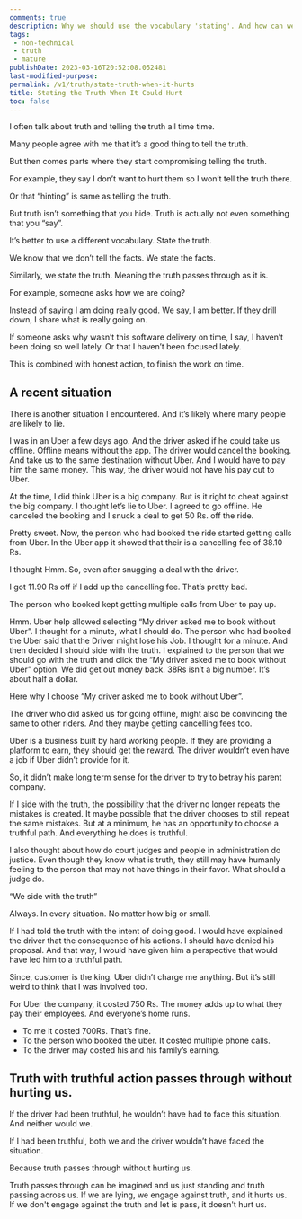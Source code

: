 ```yaml
---
comments: true
description: Why we should use the vocabulary 'stating'. And how can we state the truth.
tags:
 - non-technical
 - truth
 - mature
publishDate: 2023-03-16T20:52:08.052481
last-modified-purpose:
permalink: /v1/truth/state-truth-when-it-hurts
title: Stating the Truth When It Could Hurt
toc: false
---
```


I often talk about truth and telling the truth all time time.

Many people agree with me that it’s a good thing to tell the truth.

But then comes parts where they start compromising telling the truth.

For example, they say I don’t want to hurt them so I won’t tell the truth there.

Or that “hinting” is same as telling the truth.

But truth isn’t something that you hide. Truth is actually not even something that you “say”.

It’s better to use a different vocabulary. State the truth.

We know that we don’t tell the facts. We state the facts.

Similarly, we state the truth. Meaning the truth passes through as it is.

For example, someone asks how we are doing?

Instead of saying I am doing really good. We say, I am better. If they drill down, I share what is really going on.

If someone asks why wasn’t this software delivery on time, I say, I haven’t been doing so well lately. Or that I haven’t been focused lately.

This is combined with honest action, to finish the work on time.

## A recent situation

There is another situation I encountered. And it’s likely where many people are likely to lie.

I was in an Uber a few days ago. And the driver asked if he could take us offline. Offline means without the app. The driver would cancel the booking. And take us to the same destination without Uber. And I would have to pay him the same money. This way, the driver would not have his pay cut to Uber.

At the time, I did think Uber is a big company. But is it right to cheat against the big company. I thought let’s lie to Uber. I agreed to go offline. He canceled the booking and I snuck a deal to get 50 Rs. off the ride.

Pretty sweet. Now, the person who had booked the ride started getting calls from Uber. In the Uber app it showed that their is a cancelling fee of 38.10 Rs.

I thought Hmm. So, even after snugging a deal with the driver.

I got 11.90 Rs off if I add up the cancelling fee. That’s pretty bad.

The person who booked kept getting multiple calls from Uber to pay up.

Hmm. Uber help allowed selecting “My driver asked me to book without Uber”. I thought for a minute, what I should do. The person who had booked the Uber said that the Driver might lose his Job. I thought for a minute. And then decided I should side with the truth. I explained to the person that we should go with the truth and click the “My driver asked me to book without Uber” option. We did get out money back. 38Rs isn’t a big number. It’s about half a dollar.

Here why I choose “My driver asked me to book without Uber”.

The driver who did asked us for going offline, might also be convincing the same to other riders. And they maybe getting cancelling fees too.

Uber is a business built by hard working people. If they are providing a platform to earn, they should get the reward. The driver wouldn’t even have a job if Uber didn’t provide for it.

So, it didn’t make long term sense for the driver to try to betray his parent company.

If I side with the truth, the possibility that the driver no longer repeats the mistakes is created. It maybe possible that the driver chooses to still repeat the same mistakes. But at a minimum, he has an opportunity to choose a truthful path. And everything he does is truthful.

I also thought about how do court judges and people in administration do justice. Even though they know what is truth, they still may have humanly feeling to the person that may not have things in their favor. What should a judge do.

“We side with the truth”

Always. In every situation. No matter how big or small.

If I had told the truth with the intent of doing good. I would have explained the driver that the consequence of his actions. I should have denied his proposal. And that way, I would have given him a perspective that would have led him to a truthful path.

Since, customer is the king. Uber didn’t charge me anything. But it’s still weird to think that I was involved too.

For Uber the company, it costed 750 Rs. The money adds up to what they pay their employees. And everyone’s home runs.

- To me it costed 700Rs. That’s fine.
- To the person who booked the uber. It costed multiple phone calls.
- To the driver may costed his and his family’s earning.

## Truth with truthful action passes through without hurting us.

If the driver had been truthful, he wouldn’t have had to face this situation. And neither would we.

If I had been truthful, both we and the driver wouldn’t have faced the situation.

Because truth passes through without hurting us.

Truth passes through can be imagined and us just standing and truth passing across us. If we are lying, we engage against truth, and it hurts us. If we don't engage against the truth and let is pass, it doesn't hurt us.
